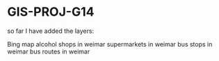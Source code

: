 # GIS-PROJ-G14

so far I have added the layers:

Bing map
alcohol shops in weimar
supermarkets in weimar
bus stops in weimar
bus routes in weimar 
